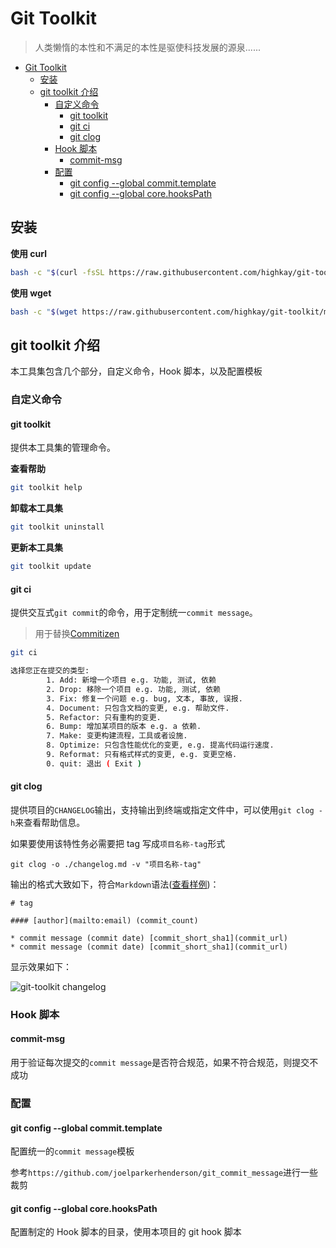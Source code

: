 # Git Toolkit

> 人类懒惰的本性和不满足的本性是驱使科技发展的源泉......

<!-- TOC -->

- [Git Toolkit](#git-toolkit)
  - [安装](#安装)
  - [git toolkit 介绍](#git-toolkit-介绍)
    - [自定义命令](#自定义命令)
      - [git toolkit](#git-toolkit)
      - [git ci](#git-ci)
      - [git clog](#git-clog)
    - [Hook 脚本](#hook-脚本)
      - [commit-msg](#commit-msg)
    - [配置](#配置)
      - [git config --global commit.template](#git-config---global-committemplate)
      - [git config --global core.hooksPath](#git-config---global-corehookspath)

<!-- /TOC -->

## 安装

**使用 curl**

```bash
bash -c "$(curl -fsSL https://raw.githubusercontent.com/highkay/git-toolkit/master/installer.sh)"
```

**使用 wget**

```bash
bash -c "$(wget https://raw.githubusercontent.com/highkay/git-toolkit/master/installer.sh -O -)"
```

## git toolkit 介绍

本工具集包含几个部分，自定义命令，Hook 脚本，以及配置模板

### 自定义命令

#### git toolkit

提供本工具集的管理命令。

**查看帮助**

```bash
git toolkit help
```

**卸载本工具集**

```bash
git toolkit uninstall
```

**更新本工具集**

```bash
git toolkit update
```

#### git ci

提供交互式`git commit`的命令，用于定制统一`commit message`。

> 用于替换[Commitizen](https://github.com/commitizen/cz-cli)

```bash
git ci

选择您正在提交的类型:
        1. Add: 新增一个项目 e.g. 功能, 测试, 依赖
        2. Drop: 移除一个项目 e.g. 功能, 测试, 依赖
        3. Fix: 修复一个问题 e.g. bug, 文本, 事故, 误报.
        4. Document: 只包含文档的变更, e.g. 帮助文件.
        5. Refactor: 只有重构的变更.
        6. Bump: 增加某项目的版本 e.g. a 依赖.
        7. Make: 变更构建流程，工具或者设施.
        8. Optimize: 只包含性能优化的变更, e.g. 提高代码运行速度.
        9. Reformat: 只有格式样式的变更, e.g. 变更空格.
        0. quit: 退出 ( Exit )
```

#### git clog

提供项目的`CHANGELOG`输出，支持输出到终端或指定文件中，可以使用`git clog -h`来查看帮助信息。

如果要使用该特性务必需要把 tag 写成`项目名称-tag`形式

```
git clog -o ./changelog.md -v "项目名称-tag"
```

输出的格式大致如下，符合`Markdown`语法([查看样例](changelog_new.md))：

```
# tag

#### [author](mailto:email) (commit_count)

* commit message (commit date) [commit_short_sha1](commit_url)
* commit message (commit date) [commit_short_sha1](commit_url)
```

显示效果如下：

![git-toolkit changelog](changelog.jpg)

### Hook 脚本

#### commit-msg

用于验证每次提交的`commit message`是否符合规范，如果不符合规范，则提交不成功

### 配置

#### git config --global commit.template

配置统一的`commit message`模板

参考`https://github.com/joelparkerhenderson/git_commit_message`进行一些裁剪

#### git config --global core.hooksPath

配置制定的 Hook 脚本的目录，使用本项目的 git hook 脚本
